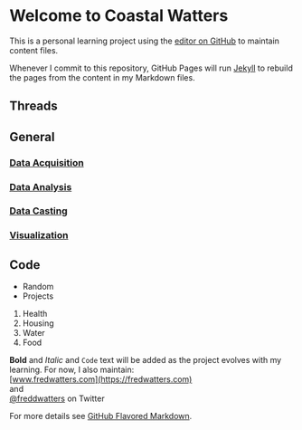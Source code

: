 # Welcome to Coastal Watters

This is a personal learning project using the [editor on GitHub](https://github.com/nursethestrings/nursethestrings.github.io/edit/master/README.md) to maintain content files.

Whenever I commit to this repository, GitHub Pages will run [Jekyll](https://jekyllrb.com/) to rebuild the pages from the content in my Markdown files.

## Threads  

## General
  
### [Data Acquisition](https://github.com/nursethestrings/nursethestrings.github.io/FlooddataMasterListrev.xlsx)
### [Data Analysis](http://coastalwatters.net/CPOE/)
### [Data Casting](http://fredwatters.com)
### [Visualization](https://public.tableau.com/profile/fred.watters#!/)
   
## Code
- Random
- Projects

1. Health
2. Housing
3. Water
4. Food


**Bold** and _Italic_ and `Code` text will be added as the project evolves with my learning. For now, I also maintain:  
[www.fredwatters.com](https://fredwatters.com)  
and  
[@freddwatters](http://twitter.com/freddwatters) on Twitter

For more details see [GitHub Flavored Markdown](https://guides.github.com/features/mastering-markdown/).
